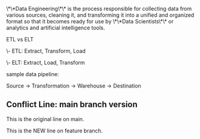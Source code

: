 \\\*\\\*Data Engineering\\\*\\\* is the process responsible for collecting data from various sources, cleaning it, and transforming it into a unified and organized format so that it becomes ready for use by \\\*\\\*Data Scientists\\\*\\\* or analytics and artificial intelligence tools.







ETL vs ELT



\\- ETL: Extract, Transform, Load



\\- ELT: Extract, Load, Transform











sample data pipeline:



Source → Transformation → Warehouse → Destination

## Conflict Line: main branch version
This is the original line on main.

This is the NEW line on feature branch.





